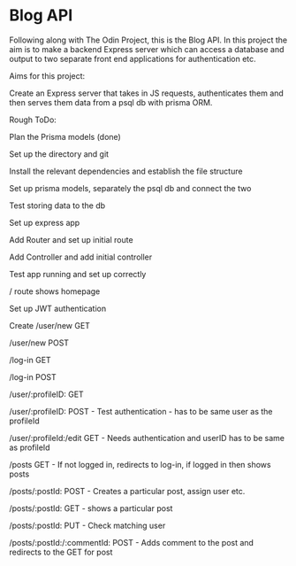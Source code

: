 # Blog API

Following along with The Odin Project, this is the Blog API. In this project the aim is to make a backend Express server which can access a database and output to two separate front end applications for authentication etc.

Aims for this project:

  Create an Express server that takes in JS requests, authenticates them and then serves them data from a psql db with prisma ORM.

Rough ToDo:

  Plan the Prisma models (done)

  Set up the directory and git

  Install the relevant dependencies and establish the file structure

  Set up prisma models, separately the psql db and connect the two

  Test storing data to the db

  Set up express app

  Add Router and set up initial route

  Add Controller and add initial controller

  Test app running and set up correctly

  / route shows homepage

  Set up JWT authentication

  Create /user/new GET

  /user/new POST

  /log-in GET

  /log-in POST

  /user/:profileID: GET

  /user/:profileID: POST - Test authentication - has to be same user as the profileId

  /user/:profileId:/edit GET - Needs authentication and userID has to be same as profileId

  /posts GET - If not logged in, redirects to log-in, if logged in then shows posts

  /posts/:postId: POST - Creates a particular post, assign user etc.

  /posts/:postId: GET - shows a particular post

  /posts/:postId: PUT - Check matching user

  /posts/:postId:/:commentId: POST - Adds comment to the post and redirects to the GET for post
